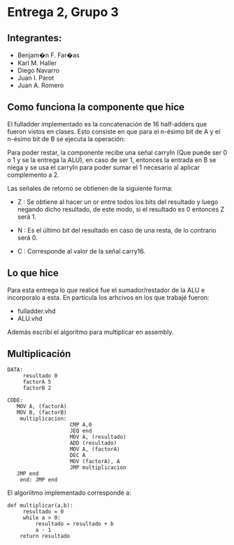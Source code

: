 # Entrega 2, Grupo 3

## Integrantes:

- Benjam�n F. Far�as
- Karl M. Haller
- Diego Navarro
- Juan I. Parot
- Juan A. Romero


##  Como funciona la componente que hice

El fulladder implementado es la concatenación de 16 half-adders que fueron vistos en clases. Esto consiste en que para el n-ésimo bit de A y el n-ésimo bit de B se ejecuta la operación:


Para poder restar, la componente recibe una señal carryIn (Que puede ser 0 o 1 y se la entrega la ALU), en caso de ser 1, entonces la entrada en B se niega y se usa el carryIn para poder sumar el 1 necesario al aplicar complemento a 2.

Las señales de retorno se obtienen de la siguiente forma:

- Z : Se obtiene al hacer un or entre todos los bits del resultado y luego negando dicho resultado, de este modo, si el resultado es 0 entonces Z será 1.

- N : Es el último bit del resultado en caso de una resta, de lo contrario será 0.

- C : Corresponde al valor de la señal carry16.


## Lo que hice

Para esta entrega lo que realicé fue el sumador/restador de la ALU e incorporalo a esta. En particula los arhcivos en los que trabajé fueron:

- fulladder.vhd
- ALU.vhd

 Además escribí el algoritmo para multiplicar en assembly.


 ## Multiplicación

 ```
 DATA:
      resultado 0
      factorA 5
      factorB 2

CODE:
    MOV A, (factorA)
    MOV B, (factorB)
     multiplicacion: 
                     CMP A,0
                     JEQ end
                     MOV A, (resultado)
                     ADD (resultado)
                     MOV A, (factorA)
                     DEC A
                     MOV (factorA), A
                     JMP multiplicacion
    JMP end
     end: JMP end
 ```

 El algoriitmo implementado corresponde a:

 ```
 def multiplicar(a,b):
      resultado = 0
      while a > 0:
          resultado = resultado + b
          a - 1
     return resultado
 ```
